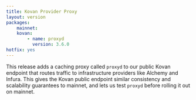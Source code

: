 ```yaml
---
title: Kovan Provider Proxy
layout: version
packages:
    mainnet:
    kovan:
        - name: proxyd
          version: 3.6.0
hotfix: yes
---
```


This release adds a caching proxy called `proxyd` to our public Kovan endpoint that routes traffic to infrastructure providers like Alchemy and Infura. This gives the Kovan public endpoint similar consistency and scalability guarantees to mainnet, and lets us test `proxyd` before rolling it out on mainnet.